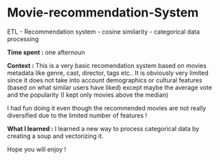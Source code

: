 # Movie-recommendation-System
ETL - Recommendation system - cosine similarity - categorical data processing

**Time spent :** one afternoun

**Context :**
This is a very basic recomendation system based on movies metadata like genre, cast, director, tags etc..
It is obviously very limited since it does not take into account demographics or cultural features (based on what similar users have liked) except maybe the average vote and the popularity (I kept only movies above the median)

I had fun doing it even though the recommended movies are not really diversified due to the limited number of features !

**What I learned :**
I learned a new way to process categorical data by creating a soup and vectorizing it. 

Hope you will enjoy !
